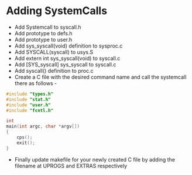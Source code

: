 
# Adding SystemCalls

* Add Systemcall to syscall.h
* Add prototype to defs.h
* Add prototype to user.h
* Add sys_syscall(void) definition to sysproc.c
* Add SYSCALL(syscall) to usys.S
* Add extern int sys_syscall(void) to syscall.c
* Add [SYS_syscall]     sys_syscall to syscall.c
* Add syscall() definition to proc.c
* Create a C file with the desired command name and call the systemcall there as follows - 
```C
#include "types.h"
#include "stat.h"
#include "user.h"
#include "fcntl.h"

int
main(int argc, char *argv[])
{
    cps();
    exit();
}
```
* Finally update makefile for your newly created C file by adding the filename at UPROGS and EXTRAS respectively